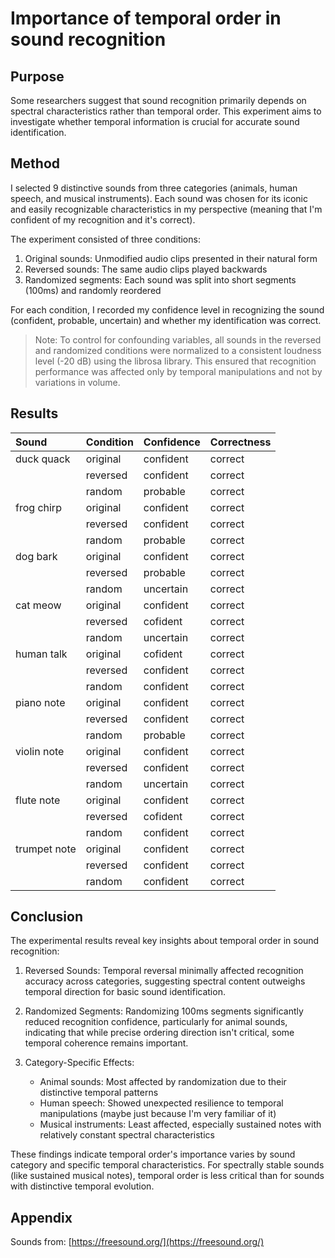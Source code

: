 # Importance of temporal order in sound recognition

## Purpose

Some researchers suggest that sound recognition primarily depends on spectral characteristics rather than temporal order. This experiment aims to investigate whether temporal information is crucial for accurate sound identification.

## Method

I selected 9 distinctive sounds from three categories (animals, human speech, and musical instruments). Each sound was chosen for its iconic and easily recognizable characteristics in my perspective (meaning that I'm confident of my recognition and it's correct).

The experiment consisted of three conditions:

1. Original sounds: Unmodified audio clips presented in their natural form
2. Reversed sounds: The same audio clips played backwards
3. Randomized segments: Each sound was split into short segments (100ms) and randomly reordered

For each condition, I recorded my confidence level in recognizing the sound (confident, probable, uncertain) and whether my identification was correct.

> Note: To control for confounding variables, all sounds in the reversed and randomized conditions were normalized to a consistent loudness level (-20 dB) using the librosa library. This ensured that recognition performance was affected only by temporal manipulations and not by variations in volume.

## Results

|Sound|Condition|Confidence|Correctness|
|:-|:-|:-|:-|
|duck quack|original|confident|correct|
||reversed|confident|correct|
||random|probable|correct|
|frog chirp|original|confident|correct|
||reversed|confident|correct|
||random|probable|correct|
|dog bark|original|confident|correct|
||reversed|probable|correct|
||random|uncertain|correct|
|cat meow|original|confident|correct|
||reversed|cofident|correct|
||random|uncertain|correct|
|human talk|original|cofident|correct|
||reversed|confident|correct|
||random|confident|correct|
|piano note|original|confident|correct|
||reversed|confident|correct|
||random|probable|correct|
|violin note|original|confident|correct|
||reversed|confident|correct|
||random|uncertain|correct|
|flute note|original|confident|correct|
||reversed|cofident|correct|
||random|confident|correct|
|trumpet note|original|confident|correct|
||reversed|confident|correct|
||random|confident|correct|

## Conclusion

The experimental results reveal key insights about temporal order in sound recognition:

1. Reversed Sounds: Temporal reversal minimally affected recognition accuracy across categories, suggesting spectral content outweighs temporal direction for basic sound identification.

2. Randomized Segments: Randomizing 100ms segments significantly reduced recognition confidence, particularly for animal sounds, indicating that while precise ordering direction isn't critical, some temporal coherence remains important.

3. Category-Specific Effects:
   - Animal sounds: Most affected by randomization due to their distinctive temporal patterns
   - Human speech: Showed unexpected resilience to temporal manipulations (maybe just because I'm very familiar of it)
   - Musical instruments: Least affected, especially sustained notes with relatively constant spectral characteristics

These findings indicate temporal order's importance varies by sound category and specific temporal characteristics. For spectrally stable sounds (like sustained musical notes), temporal order is less critical than for sounds with distinctive temporal evolution.

## Appendix

Sounds from:
[https://freesound.org/](https://freesound.org/)
